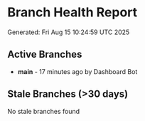 # Branch Health Report
Generated: Fri Aug 15 10:24:59 UTC 2025

## Active Branches
- **main** - 17 minutes ago by Dashboard Bot

## Stale Branches (>30 days)
No stale branches found
